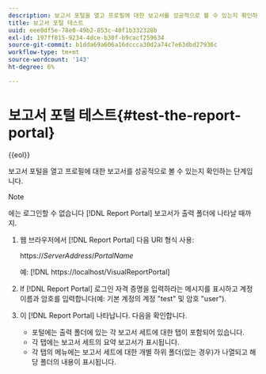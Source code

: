 ```yaml
---
description: 보고서 포털을 열고 프로필에 대한 보고서를 성공적으로 볼 수 있는지 확인하는 단계입니다.
title: 보고서 포털 테스트
uuid: eee0df5e-78e0-49b2-853c-40f1b332328b
exl-id: 197ff815-9234-4dce-b30f-b9cacf259634
source-git-commit: b1dda69a606a16dccca30d2a74c7e63dbd27936c
workflow-type: tm+mt
source-wordcount: '143'
ht-degree: 6%

---
```


# 보고서 포털 테스트{#test-the-report-portal}

{{eol}}

보고서 포털을 열고 프로필에 대한 보고서를 성공적으로 볼 수 있는지 확인하는 단계입니다.

>[!NOTE]
>
>에는 로그인할 수 없습니다 [!DNL Report Portal] 보고서가 출력 폴더에 나타날 때까지.

1. 웹 브라우저에서 [!DNL Report Portal] 다음 URI 형식 사용:

   https://*ServerAddress*/*PortalName*

   예: [!DNL https://localhost/VisualReportPortal]

1. If [!DNL Report Portal] 로그인 자격 증명을 입력하라는 메시지를 표시하고 계정 이름과 암호를 입력합니다(예: 기본 계정의 계정 &quot;test&quot; 및 암호 &quot;user&quot;).
1. 이 [!DNL Report Portal] 나타납니다. 다음을 확인합니다.

   * 포털에는 출력 폴더에 있는 각 보고서 세트에 대한 탭이 포함되어 있습니다.
   * 각 탭에는 보고서 세트의 요약 보고서가 표시됩니다.
   * 각 탭의 메뉴에는 보고서 세트에 대한 개별 하위 폴더(있는 경우)가 나열되고 해당 폴더의 내용이 표시됩니다.

